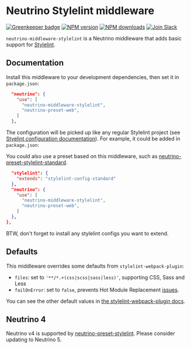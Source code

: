 # Neutrino Stylelint middleware 

[![Greenkeeper badge](https://badges.greenkeeper.io/barraponto/neutrino-preset-stylelint.svg)](https://greenkeeper.io/)
[![NPM version][npm-image]][npm-url] [![NPM downloads][npm-downloads]][npm-url]
[![Join Slack][slack-image]][slack-url]

`neutrino-middleware-stylelint` is a Neutrino middleware that adds basic support
for [Stylelint][stylelint].

## Documentation

Install this middleware to your development dependencies, then set it in
`package.json`:

```json
  "neutrino": {
    "use": [
      "neutrino-middleware-stylelint",
      "neutrino-preset-web",
    ]
  },
```

The configuration will be picked up like any regular Stylelint project (see
[Styelint configuration documentation][stylelint-config-docs]). For example, it
could be added in `package.json`:

You could also use a preset based on this middleware, such as
[neutrino-preset-stylelint-standard][neutrino-preset-stylelint-standard].

```json
  "stylelint": {
    "extends": "stylelint-config-standard"
  },
  "neutrino": {
    "use": [
      "neutrino-middleware-stylelint",
      "neutrino-preset-web",
    ]
  },
},
```

BTW, don't forget to install any stylelint configs you want to extend.

## Defaults

This middleware overrides some defaults from `stylelint-webpack-plugin`:

- `files`: set to `'**/*.+(css|scss|sass|less)'`, supporting CSS, Sass and Less
- `failOnError`: set to `false`, prevents Hot Module Replacement
  [issues][swp-hmr-issues].

You can see the other default values in [the stylelint-webpack-plugin
docs][swp-docs].

## Neutrino 4

Neutrino v4 is supported by
[neutrino-preset-stylelint][neutrino-preset-stylelint]. Please consider
updating to Neutrino 5.


[stylelint]: https://stylelint.io/
[stylelint-config-docs]: https://stylelint.io/user-guide/configuration/
[stylelint-config-standard]: https://github.com/stylelint/stylelint-config-standard
[swp-hmr-issues]: https://github.com/JaKXz/stylelint-webpack-plugin/issues/24
[swp-docs]: https://github.com/JaKXz/stylelint-webpack-plugin#options
[neutrino-preset-stylelint]: https://www.npmjs.com/package/neutrino-preset-stylelint
[neutrino-preset-stylelint-standard]: https://www.npmjs.com/package/neutrino-preset-stylelint-standard
[npm-image]: https://img.shields.io/npm/v/neutrino-middleware-stylelint.svg
[npm-downloads]: https://img.shields.io/npm/dt/neutrino-middleware-stylelint.svg
[npm-url]: https://npmjs.org/package/neutrino-middleware-stylelint
[slack-image]: https://neutrino-slack.herokuapp.com/badge.svg
[slack-url]: https://neutrino-slack.herokuapp.com/
